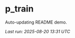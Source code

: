 # p_train

Auto-updating README demo.

<!--START_SECTION:status-->
_Last run: 2025-08-20 13:31 UTC_
<!--END_SECTION:status-->



















